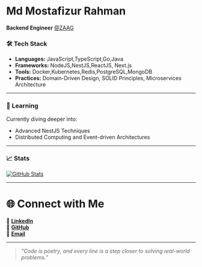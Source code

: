 # Md Mostafizur Rahman

**Backend Engineer** [@ZAAG](https://zaagsys.com/)


### 🛠 **Tech Stack**

- **Languages:** JavaScript,TypeScript,Go,Java
- **Frameworks:** NodeJS,NestJS,ReactJS, Next.js
- **Tools:** Docker,Kubernetes,Redis,PostgreSQL,MongoDB
- **Practices:** Domain-Driven Design, SOLID Principles, Microservices Architecture

---

### 🌱 **Learning**

Currently diving deeper into:

- Advanced NestJS Techniques
- Distributed Computing and Event-driven Architectures

---

### 📈 **Stats**

[![GitHub Stats](https://github-readme-stats.vercel.app/api?username=mostafizur-raahman&show_icons=true&theme=radical)](https://github.com/mostafizur-raahman)

---
# 🌐 Connect with Me
 
🌟 **[LinkedIn](https://www.linkedin.com/in/mostafizur-rah/)**  
🐙 **[GitHub](https://github.com/mostafizur-raahman)**  
📧 **[Email](mailto:mostafizurrahman0202@gmail.com)**  


---

> *"Code is poetry, and every line is a step closer to solving real-world problems."*
